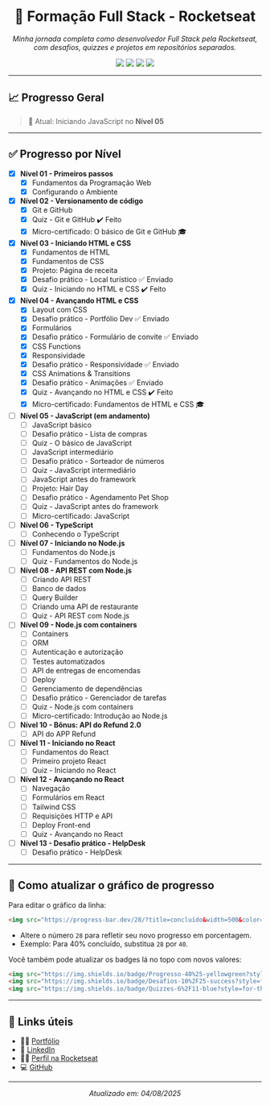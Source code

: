 <h1 align="center">🚀 Formação Full Stack - Rocketseat</h1>

<p align="center">
  <em>Minha jornada completa como desenvolvedor Full Stack pela Rocketseat, com desafios, quizzes e projetos em repositórios separados.</em>
</p>

<p align="center">
  <img src="https://img.shields.io/badge/Formação%20Rocketseat-FullStack-blueviolet?style=for-the-badge&logo=rocket" />
  <img src="https://img.shields.io/badge/Progresso-28%25-yellowgreen?style=for-the-badge" />
  <img src="https://img.shields.io/badge/Desafios-7%2F25%20conclu%C3%ADdos-success?style=for-the-badge" />
  <img src="https://img.shields.io/badge/Quizzes-4%2F11%20feitos-blue?style=for-the-badge" />
</p>

---

## 📈 Progresso Geral

> 🎯 Atual: Iniciando JavaScript no **Nível 05**

---

## ✅ Progresso por Nível

- [x] **Nível 01 - Primeiros passos**
  - [x] Fundamentos da Programação Web
  - [x] Configurando o Ambiente

- [x] **Nível 02 - Versionamento de código**
  - [x] Git e GitHub
  - [x] Quiz - Git e GitHub ✔️ Feito
  - [x] Micro-certificado: O básico de Git e GitHub 🎓

- [x] **Nível 03 - Iniciando HTML e CSS**
  - [x] Fundamentos de HTML
  - [x] Fundamentos de CSS
  - [x] Projeto: Página de receita
  - [x] Desafio prático - Local turístico ✅ Enviado
  - [x] Quiz - Iniciando no HTML e CSS ✔️ Feito

- [x] **Nível 04 - Avançando HTML e CSS**
  - [x] Layout com CSS
  - [x] Desafio prático - Portfólio Dev ✅ Enviado
  - [x] Formulários
  - [x] Desafio prático - Formulário de convite ✅ Enviado
  - [x] CSS Functions
  - [x] Responsividade
  - [x] Desafio prático - Responsividade ✅ Enviado
  - [x] CSS Animations & Transitions
  - [x] Desafio prático - Animações ✅ Enviado
  - [x] Quiz - Avançando no HTML e CSS ✔️ Feito
  - [x] Micro-certificado: Fundamentos de HTML e CSS 🎓

- [ ] **Nível 05 - JavaScript (em andamento)**
  - [ ] JavaScript básico
  - [ ] Desafio prático - Lista de compras
  - [ ] Quiz - O básico de JavaScript
  - [ ] JavaScript intermediário
  - [ ] Desafio prático - Sorteador de números
  - [ ] Quiz - JavaScript intermediário
  - [ ] JavaScript antes do framework
  - [ ] Projeto: Hair Day
  - [ ] Desafio prático - Agendamento Pet Shop
  - [ ] Quiz - JavaScript antes do framework
  - [ ] Micro-certificado: JavaScript

- [ ] **Nível 06 - TypeScript**
  - [ ] Conhecendo o TypeScript

- [ ] **Nível 07 - Iniciando no Node.js**
  - [ ] Fundamentos do Node.js
  - [ ] Quiz - Fundamentos do Node.js

- [ ] **Nível 08 - API REST com Node.js**
  - [ ] Criando API REST
  - [ ] Banco de dados
  - [ ] Query Builder
  - [ ] Criando uma API de restaurante
  - [ ] Quiz - API REST com Node.js

- [ ] **Nível 09 - Node.js com containers**
  - [ ] Containers
  - [ ] ORM
  - [ ] Autenticação e autorização
  - [ ] Testes automatizados
  - [ ] API de entregas de encomendas
  - [ ] Deploy
  - [ ] Gerenciamento de dependências
  - [ ] Desafio prático - Gerenciador de tarefas
  - [ ] Quiz - Node.js com containers
  - [ ] Micro-certificado: Introdução ao Node.js

- [ ] **Nível 10 - Bônus: API do Refund 2.0**
  - [ ] API do APP Refund

- [ ] **Nível 11 - Iniciando no React**
  - [ ] Fundamentos do React
  - [ ] Primeiro projeto React
  - [ ] Quiz - Iniciando no React

- [ ] **Nível 12 - Avançando no React**
  - [ ] Navegação
  - [ ] Formulários em React
  - [ ] Tailwind CSS
  - [ ] Requisições HTTP e API
  - [ ] Deploy Front-end
  - [ ] Quiz - Avançando no React

- [ ] **Nível 13 - Desafio prático - HelpDesk**
  - [ ] Desafio prático - HelpDesk

---

## 📌 Como atualizar o gráfico de progresso

Para editar o gráfico da linha:

```md
<img src="https://progress-bar.dev/28/?title=concluído&width=500&color=9f6ad0&suffix=%&label=Rocketseat%20FullStack" />
```

- Altere o número `28` para refletir seu novo progresso em porcentagem.
- Exemplo: Para 40% concluído, substitua `28` por `40`.

Você também pode atualizar os badges lá no topo com novos valores:

```md
<img src="https://img.shields.io/badge/Progresso-40%25-yellowgreen?style=for-the-badge" />
<img src="https://img.shields.io/badge/Desafios-10%2F25-success?style=for-the-badge" />
<img src="https://img.shields.io/badge/Quizzes-6%2F11-blue?style=for-the-badge" />
```

---

## 🔗 Links úteis

- 👨‍💻 [Portfólio](https://devfelipe.netlify.app/)
- 💼 [LinkedIn](https://www.linkedin.com/in/felipe-teixeira-460464110/)
- 🧑‍🚀 [Perfil na Rocketseat](https://app.rocketseat.com.br/me/DevWebFelipe)
- 💻 [GitHub](https://github.com/DevWebFelipe)

---

<p align="center">
  <i>Atualizado em: 04/08/2025</i>
</p>
